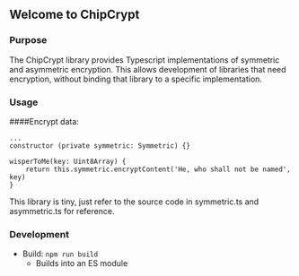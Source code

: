 ## Welcome to ChipCrypt

### Purpose

The ChipCrypt library provides Typescript implementations of symmetric and asymmetric encryption.  This allows development of libraries that need encryption, without binding that library to a specific implementation.

### Usage

####Encrypt data:

	...
	constructor (private symmetric: Symmetric) {}

	wisperToMe(key: Uint8Array) {
		return this.symmetric.encryptContent('He, who shall not be named', key)
	}

This library is tiny, just refer to the source code in symmetric.ts and asymmetric.ts for reference.

### Development

* Build: ```npm run build```
	* Builds into an ES module

